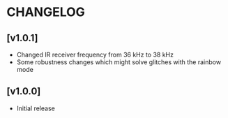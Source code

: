 CHANGELOG
========

## [v1.0.1]

- Changed IR receiver frequency from 36 kHz to 38 kHz
- Some robustness changes which might solve glitches with the rainbow mode

## [v1.0.0]

- Initial release
